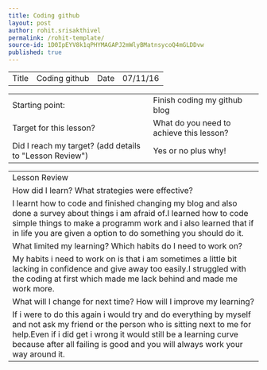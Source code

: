 ```yaml
---
title: Coding github
layout: post
author: rohit.srisakthivel
permalink: /rohit-template/
source-id: 1D0IpEYV8k1qPHYMAGAPJ2mWlyBMatnsycoQ4mGLDDvw
published: true
---
```

<table>
  <tr>
    <td>Title</td>
    <td>Coding github</td>
    <td>Date</td>
    <td>07/11/16</td>
  </tr>
</table>


<table>
  <tr>
    <td>Starting point:</td>
    <td>Finish coding my github blog</td>
  </tr>
  <tr>
    <td>Target for this lesson?</td>
    <td>What do you need to achieve this lesson? </td>
  </tr>
  <tr>
    <td>Did I reach my target? 
(add details to "Lesson Review")</td>
    <td>Yes or no plus why! </td>
  </tr>
</table>


<table>
  <tr>
    <td>Lesson Review</td>
  </tr>
  <tr>
    <td>How did I learn? What strategies were effective? </td>
  </tr>
  <tr>
    <td>I learnt how to code and finished changing my blog and also done a survey about things i am afraid of.I learned how to code simple things to make a programm work and i also learned that if in life you are given a option to do something you should do it.</td>
  </tr>
  <tr>
    <td>What limited my learning? Which habits do I need to work on? </td>
  </tr>
  <tr>
    <td>My habits i need to work on is that i am sometimes a little bit lacking in confidence and give away too easily.I struggled with the coding at first which made me lack behind and made me work more.</td>
  </tr>
  <tr>
    <td>What will I change for next time? How will I improve my learning?</td>
  </tr>
  <tr>
    <td>If i were to do this again i would try and do everything by myself and not ask my friend or the person who is sitting next to me for help.Even if i did get i wrong it would still be a learning curve because after all failing is good and you will always work your way around it.
</td>
  </tr>
</table>


